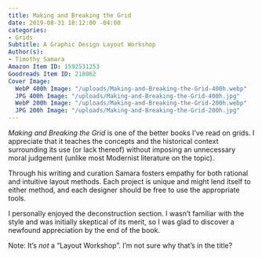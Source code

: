 ```yaml
---
title: Making and Breaking the Grid
date: 2019-08-31 18:12:00 -04:00
categories:
- Grids
Subtitle: A Graphic Design Layout Workshop
Author(s):
- Timothy Samara
Amazon Item ID: 1592531253
Goodreads Item ID: 218062
Cover Image:
  WebP 400h Image: "/uploads/Making-and-Breaking-the-Grid-400h.webp"
  JPG 400h Image: "/uploads/Making-and-Breaking-the-Grid-400h.jpg"
  WebP 200h Image: "/uploads/Making-and-Breaking-the-Grid-200h.webp"
  JPG 200h Image: "/uploads/Making-and-Breaking-the-Grid-200h.jpg"
---
```


*Making and Breaking the Grid* is one of the better books I’ve read on grids. I appreciate that it teaches the concepts and the historical context surrounding its use (or lack thereof) without imposing an unnecessary moral judgement (unlike most Modernist literature on the topic).

Through his writing and curation Samara fosters empathy for both rational and intuitive layout methods. Each project is unique and might lend itself to either method, and each designer should be free to use the appropriate tools.

I personally enjoyed the deconstruction section. I wasn’t familiar with the style and was initially skeptical of its merit, so I was glad to discover a newfound appreciation by the end of the book.

Note: It’s *not* a “Layout Workshop”. I’m not sure why that’s in the title?